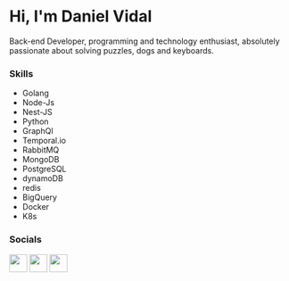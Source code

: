 <h1>Hi, I'm Daniel Vidal</h1>

Back-end Developer, programming and technology enthusiast, 
absolutely passionate about solving puzzles, dogs and keyboards.

### Skills
- Golang  
- Node-Js
- Nest-JS
- Python
- GraphQl
- Temporal.io
- RabbitMQ
- MongoDB
- PostgreSQL
- dynamoDB
- redis
- BigQuery
- Docker
- K8s

### Socials

<p align="left"> <a href="https://www.github.com/danielvidal01" target="_blank" rel="noreferrer"><img src="https://raw.githubusercontent.com/danielcranney/readme-generator/main/public/icons/socials/github-dark.svg" width="32" height="32" /></a> <a href="http://www.instagram.com/danielvidal01" target="_blank" rel="noreferrer"><img src="https://raw.githubusercontent.com/danielcranney/readme-generator/main/public/icons/socials/instagram.svg" width="32" height="32" /></a> <a href="https://www.linkedin.com/in/danielvidal015" target="_blank" rel="noreferrer"><img src="https://raw.githubusercontent.com/danielcranney/readme-generator/main/public/icons/socials/linkedin.svg" width="32" height="32" /></a></p>
